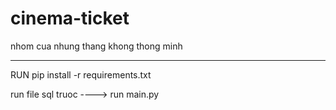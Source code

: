 # cinema-ticket
nhom cua nhung thang khong thong minh


------
RUN pip install -r requirements.txt

run file sql truoc
---->
run main.py
